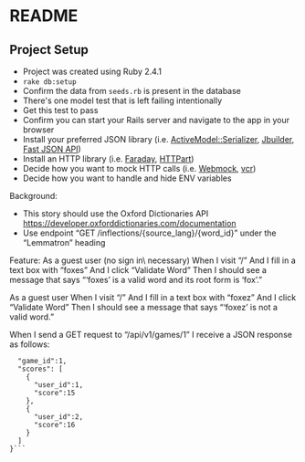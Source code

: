 # README

## Project Setup

* Project was created using Ruby 2.4.1
* `rake db:setup`
* Confirm the data from `seeds.rb` is present in the database
* There's one model test that is left failing intentionally
* Get this test to pass
* Confirm you can start your Rails server and navigate to the app in your browser
* Install your preferred JSON library (i.e. [ActiveModel::Serializer](https://github.com/rails-api/active_model_serializers), [Jbuilder](https://github.com/rails/jbuilder), [Fast JSON API](https://github.com/Netflix/fast_jsonapi))
* Install an HTTP library (i.e. [Faraday](https://github.com/lostisland/faraday), [HTTPart](https://github.com/jnunemaker/httparty))
* Decide how you want to mock HTTP calls (i.e. [Webmock](https://github.com/bblimke/webmock), [vcr](https://github.com/vcr/vcr))
* Decide how you want to handle and hide ENV variables

Background:
* This story should use the Oxford Dictionaries API https://developer.oxforddictionaries.com/documentation
* Use endpoint “GET /inflections/{source_lang}/{word_id}” under the “Lemmatron” heading

Feature:
As a guest user (no sign in\ necessary)
When I visit “/”
And I fill in a text box with “foxes”
And I click “Validate Word”
Then I should see a message that says “‘foxes’ is a valid word and its root form is ‘fox’.”

As a guest user
When I visit “/”
And I fill in a text box with “foxez”
And I click “Validate Word”
Then I should see a message that says “‘foxez’ is not a valid word.”

When I send a GET request to “/api/v1/games/1” I receive a JSON response as follows:

```{
  "game_id":1,
  "scores": [
    {
      "user_id":1,
      "score":15
    },
    {
      "user_id":2,
      "score":16
    }
  ]
}```
